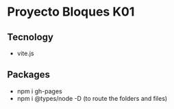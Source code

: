# Proyecto Bloques K01
## Tecnology
- vite.js

## Packages
- npm i gh-pages
- npm i @types/node -D (to route the folders and files)